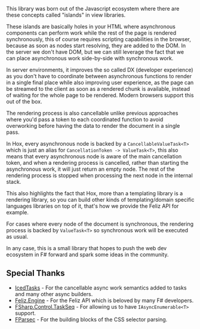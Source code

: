 This library was born out of the Javascript ecosystem where there are these concepts called "islands" in view libraries.

These islands are basically holes in your HTML where asynchronous components can perform work while the rest of the page is rendered synchronously, this of course requires scripting capabilities in the browser, because as soon as nodes start resolving, they are added to the DOM. In the server we don't have DOM, but we can still leverage the fact that we can place asynchronous work side-by-side with synchronous work.

In server environments, it improves the so called DX (developer experience) as you don't have to coordinate between asynchronous functions to render in a single final place while also improving user experience, as the page can be streamed to the client as soon as a rendered chunk is available, instead of waiting for the whole page to be rendered. Modern browsers support this out of the box.

The rendering process is also cancellable unlike previous approaches where you'd pass a token to each coordinated function to avoid overworking before having the data to render the document in a single pass.

In Hox, every asynchronous node is backed by a `CancellableValueTask<T>` which is just an alias for `CancellationToken -> ValueTask<T>`, this also means that every asynchronous node is aware of the main cancellation token, and when a rendering process is cancelled, rather than starting the asynchronous work, it will just return an empty node. The rest of the rendering process is stopped when processing the next node in the internal stack.

This also highlights the fact that Hox, more than a templating library is a rendering library, so you can build other kinds of templating/domain specific languages libraries on top of it, that's how we provide the Feliz API for example.

For cases where every node of the document is synchronous, the rendering process is backed by `ValueTask<T>` so synchronous work will be executed as usual.

In any case, this is a small library that hopes to push the web dev ecosystem in F# forward and spark some ideas in the community.

## Special Thanks

- [IcedTasks] - For the cancellable async work semantics added to tasks and many other async builders.
- [Feliz.Engine] - For the Feliz API which is beloved by many F# developers.
- [FSharp.Control.TaskSeq] - For allowing us to have `IAsyncEnumerable<T>` support.
- [FParsec] - For the building blocks of the CSS selector parsing.

[IcedTasks]: https://github.com/TheAngryByrd/IcedTasks
[Feliz.Engine]: https://github.com/alfonsogarciacaro/Feliz.Engine
[FSharp.Control.TaskSeq]: https://github.com/fsprojects/FSharp.Control.TaskSeq
[FParsec]: https://github.com/stephan-tolksdorf/fparsec
